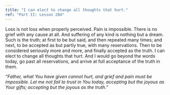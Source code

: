 ```yaml
---
title: "I can elect to change all thoughts that hurt."
ref: "Part II: Lesson 284"
---
```


Loss is not loss when properly perceived. Pain is impossible. There is
no grief with any cause at all. And suffering of any kind is nothing but
a dream. Such is the truth; at first to be but said, and then repeated
many times; and next, to be accepted as but partly true, with many
reservations. Then to be considered seriously more and more, and finally
accepted as the truth. I can elect to change all thoughts that hurt. And
I would go beyond the words today, go past all reservations, and arrive
at full acceptance of the truth in them.

*“Father, what You have given cannot hurt, and grief and pain must be
impossible. Let me not fail to trust in You today, accepting but the
joyous as Your gifts; accepting but the joyous as the truth.”*

